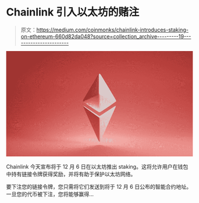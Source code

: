 # Chainlink 引入以太坊的赌注

> 原文：<https://medium.com/coinmonks/chainlink-introduces-staking-on-ethereum-660d82da048?source=collection_archive---------19----------------------->

![](img/8f48fb16d53b56a70b87ddd50258841f.png)

Chainlink 今天宣布将于 12 月 6 日在以太坊推出 staking。这将允许用户在钱包中持有链接令牌获得奖励，并将有助于保护以太坊网络。

要下注您的链接令牌，您只需将它们发送到将于 12 月 6 日公布的智能合约地址。一旦您的代币被下注，您将能够赢得…